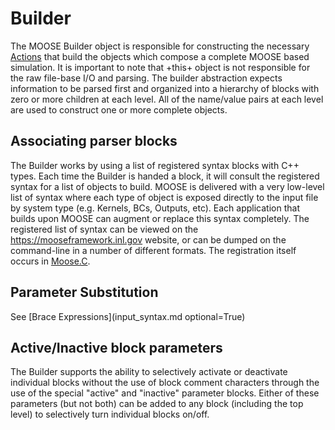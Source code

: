 # Builder

The MOOSE Builder object is responsible for constructing the necessary [Actions](Action.md) that build the objects which compose a complete MOOSE based simulation.
It is important to note that +this+ object is not responsible for the raw
file-base I/O and parsing. The builder abstraction expects information to be parsed first and organized into a hierarchy of blocks with zero or more children at each level. All of the name/value pairs at each level are used to construct one or more complete objects.

## Associating parser blocks

The Builder works by using a list of registered syntax blocks with C++ types. Each
time the Builder is handed a block, it will consult the registered syntax for a list
of objects to build. MOOSE is delivered with a very low-level list of syntax where
each type of object is exposed directly to the input file by system type (e.g.
Kernels, BCs, Outputs, etc). Each application that builds upon MOOSE can augment
or replace this syntax completely. The registered list of syntax can be viewed
on the https://mooseframework.inl.gov website, or can be dumped on the command-line in a number
of different formats. The registration itself occurs in [Moose.C](Moose.md).

## Parameter Substitution

See [Brace Expressions](input_syntax.md optional=True)

## Active/Inactive block parameters

The Builder supports the ability to selectively activate or deactivate individual blocks
without the use of block comment characters through the use of the special "active" and
"inactive" parameter blocks. Either of these parameters (but not both) can be added
to any block (including the top level) to selectively turn individual blocks on/off.
